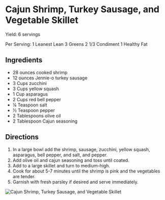 # Cajun Shrimp, Turkey Sausage, and Vegetable Skillet

Yield:
6 servings

Per Serving:
1 Leanest Lean
3 Greens
2 1/3 Condiment
1 Healthy Fat

## Ingredients
* 28 ounces cooked shrimp
* 12 ounces Jennie-o turkey sausage
* 3 Cups zucchini
* 3 Cups yellow squash
* 1 Cup asparagus
* 2 Cups red bell pepper
* ¼ Teaspoon salt
* ½ Teaspoon pepper
* 2 Tablespoons olive oil
* 2 Tablespoon Cajun seasoning

## Directions
1. In a large bowl add the shrimp, sausage, zucchini, yellow squash, asparagus, bell pepper, and salt, and pepper. 
2. Add olive oil and cajun seasoning and toss until coated.
3. Add to a large skillet and turn to medium-high.
4. Cook for about 5-7 minutes until the shrimp is pink and the vegetables are tender.
5. Garnish with fresh parsley if desired and serve immediately.

![Cajun Shrimp, Turkey Sausage, and Vegetable Skillet](images/Cajun%20Shrimp,%20Turkey%20Sausage,%20and%20Vegetable%20Skillet.png)

